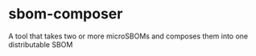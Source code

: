 # sbom-composer
A tool that takes two or more microSBOMs and composes them into one distributable SBOM
